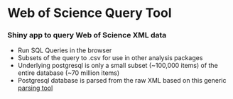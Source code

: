 # Web of Science Query Tool

### Shiny app to query Web of Science XML data 

- Run SQL Queries in the browser
- Subsets of the query to .csv for use in other analysis packages
- Underlying postgresql is only a small subset (~100,000 items) of the entire database (~70 million items)
- Postgresql database is parsed from the raw XML based on this generic [parsing tool](https://github.com/wrathofquan/generic_parser)

